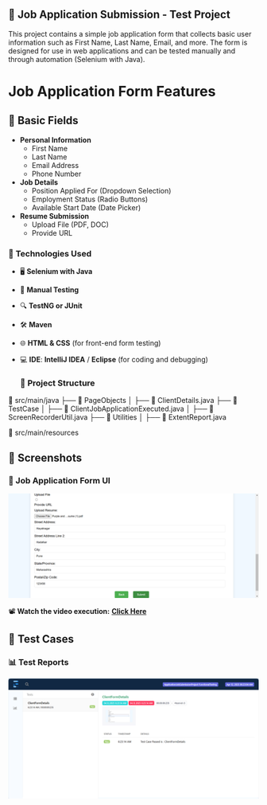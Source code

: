## 📝 **Job Application Submission - Test Project**

This project contains a simple job application form that collects basic user information such as First Name, Last Name, Email, and more. The form is designed for use in web applications and can be tested manually and through automation (Selenium with Java).

# Job Application Form Features

## 📌 Basic Fields
- **Personal Information**
  - First Name
  - Last Name
  - Email Address
  - Phone Number
- **Job Details**
  - Position Applied For (Dropdown Selection)
  - Employment Status (Radio Buttons)
  - Available Start Date (Date Picker)
- **Resume Submission**
  - Upload File (PDF, DOC)
  - Provide URL
### 🚀 **Technologies Used**

- 🖥️ **Selenium with Java**  
- 📝 **Manual Testing**  
- 🔍 **TestNG or JUnit**  
- 🛠️ **Maven**  
- 🌐 **HTML & CSS** (for front-end form testing)  
 - 💻 **IDE**: **IntelliJ IDEA** / **Eclipse** (for coding and debugging)

   ### 📂 Project Structure

📂 src/main/java
├── 📂 PageObjects
│ ├── 📄 ClientDetails.java
├── 📂 TestCase
│ ├── 📄 ClientJobApplicationExecuted.java
│ ├── 📄 ScreenRecorderUtil.java
├── 📂 Utilities
│ ├── 📄 ExtentReport.java

📂 src/main/resources


## 📸 Screenshots  
### 📝 Job Application Form UI 
![Job Application Form](https://github.com/sadhika88/ApplicationJobSubmissionProject/blob/6213e1f79c87c2d66fb92923a883e5bf28f4f2d5/ClientFormDetails_20250407_210114.png)

📽️ **Watch the video execution:** [**Click Here**](https://drive.google.com/file/d/1zUiwiH1jiDqM-utsRacX0crHvLCbGoTO/view?usp=drive_link)
## 🧪 Test Cases

### 📊 **Test Reports**
![Test Report](https://github.com/sadhika88/ApplicationJobSubmissionProject/blob/f1d3eddd106f58ed1bb3679e128c250bbe7c6ab9/Screenshot%202025-04-12%20134835.png)




